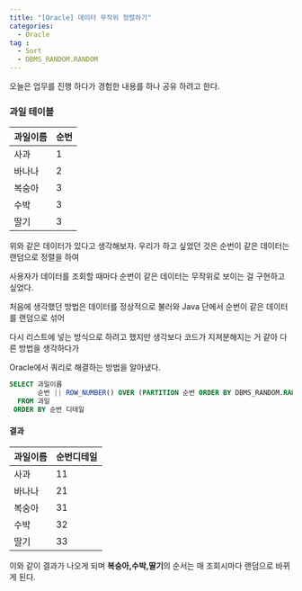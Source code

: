```yaml
---
title: "[Oracle] 데이터 무작위 정렬하기"
categories: 
  - Oracle
tag :
  - Sort
  - DBMS_RANDOM.RANDOM
---
```


오늘은 업무를 진행 하다가 경험한 내용를 하나 공유 하려고 한다.

### 과일 테이블

| 과일이름 | 순번     |
|:--------|:---------|
|사과     |1         |
|바나나   |2         |
|복숭아   |3         |
|수박     |3         |
|딸기     |3         |

위와 같은 데이터가 있다고 생각해보자. 우리가 하고 싶었던 것은 순번이 같은 데이터는 랜덤으로 정렬을 하여

사용자가 데이터를 조회할 때마다 순번이 같은 데이터는 무작위로 보이는 걸 구현하고 싶었다.

처음에 생각했던 방법은 데이터를 정상적으로 불러와 Java 단에서 순번이 같은 데이터를 랜덤으로 섞어

다시 리스트에 넣는 방식으로 하려고 했지만 생각보다 코드가 지져분해지는 거 같아 다른 방법을 생각하다가

Oracle에서 쿼리로 해결하는 방법을 알아냈다.


```sql
SELECT 과일이름
       순번 || ROW_NUMBER() OVER (PARTITION 순번 ORDER BY DBMS_RANDOM.RANDOM) AS 순번디테일
  FROM 과일
 ORDER BY 순번 디테일
```

#### 결과

| 과일이름 | 순번디테일|
|:--------|:----------|
|사과     |11         |
|바나나   |21         |
|복숭아   |31         |
|수박     |32         |
|딸기     |33         |

이와 같이 결과가 나오게 되며 **복숭아,수박,딸기**의 순서는 매 조회시마다 랜덤으로 바뀌게 된다.